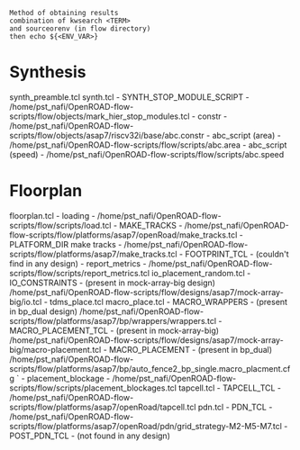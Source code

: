 ```
Method of obtaining results
combination of kwsearch <TERM>
and sourceorenv (in flow directory)
then echo ${<ENV_VAR>}
```

# Synthesis

synth_preamble.tcl
synth.tcl
	- SYNTH_STOP_MODULE_SCRIPT - /home/pst_nafi/OpenROAD-flow-scripts/flow/objects/mark_hier_stop_modules.tcl
	- constr - /home/pst_nafi/OpenROAD-flow-scripts/flow/objects/asap7/riscv32i/base/abc.constr
	- abc_script (area) - /home/pst_nafi/OpenROAD-flow-scripts/flow/scripts/abc.area
	- abc_script (speed) - /home/pst_nafi/OpenROAD-flow-scripts/flow/scripts/abc.speed

# Floorplan

floorplan.tcl
	- loading - /home/pst_nafi/OpenROAD-flow-scripts/flow/scripts/load.tcl
	- MAKE_TRACKS - /home/pst_nafi/OpenROAD-flow-scripts/flow/platforms/asap7/openRoad/make_tracks.tcl
	- PLATFORM_DIR make tracks - /home/pst_nafi/OpenROAD-flow-scripts/flow/platforms/asap7/make_tracks.tcl
	- FOOTPRINT_TCL - (couldn't find in any design)
	- report_metrics - /home/pst_nafi/OpenROAD-flow-scripts/flow/scripts/report_metrics.tcl
io_placement_random.tcl
	- IO_CONSTRAINTS - (present in mock-array-big design) /home/pst_nafi/OpenROAD-flow-scripts/flow/designs/asap7/mock-array-big/io.tcl
	- 
tdms_place.tcl
macro_place.tcl
	- MACRO_WRAPPERS - (present in bp_dual design) /home/pst_nafi/OpenROAD-flow-scripts/flow/platforms/asap7/bp/wrappers/wrappers.tcl
	- MACRO_PLACEMENT_TCL - (present in mock-array-big) /home/pst_nafi/OpenROAD-flow-scripts/flow/designs/asap7/mock-array-big/macro-placement.tcl
	- MACRO_PLACEMENT - (present in bp_dual) /home/pst_nafi/OpenROAD-flow-scripts/flow/platforms/asap7/bp/auto_fence2_bp_single.macro_placment.cfg
`	- placement_blockage - /home/pst_nafi/OpenROAD-flow-scripts/flow/scripts/placement_blockages.tcl
tapcell.tcl
	- TAPCELL_TCL - /home/pst_nafi/OpenROAD-flow-scripts/flow/platforms/asap7/openRoad/tapcell.tcl
pdn.tcl
	- PDN_TCL - /home/pst_nafi/OpenROAD-flow-scripts/flow/platforms/asap7/openRoad/pdn/grid_strategy-M2-M5-M7.tcl
	- POST_PDN_TCL - (not found in any design)

